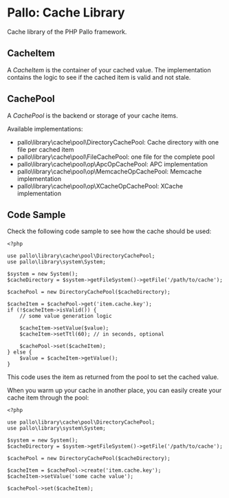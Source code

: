 # Pallo: Cache Library

Cache library of the PHP Pallo framework.

## CacheItem

A _CacheItem_ is the container of your cached value.
The implementation contains the logic to see if the cached item is valid and not stale.

## CachePool

A _CachePool_ is the backend or storage of your cache items.

Available implementations:

* pallo\library\cache\pool\DirectoryCachePool: Cache directory with one file per cached item
* pallo\library\cache\pool\FileCachePool: one file for the complete pool
* pallo\library\cache\pool\op\ApcOpCachePool: APC implementation
* pallo\library\cache\pool\op\MemcacheOpCachePool: Memcache implementation
* pallo\library\cache\pool\op\XCacheOpCachePool: XCache implementation

## Code Sample

Check the following code sample to see how the cache should be used:

    <?php

    use pallo\library\cache\pool\DirectoryCachePool;    
    use pallo\library\system\System;
    
    $system = new System();
    $cacheDirectory = $system->getFileSystem()->getFile('/path/to/cache');
    
    $cachePool = new DirectoryCachePool($cacheDirectory);
    
    $cacheItem = $cachePool->get('item.cache.key');
    if (!$cacheItem->isValid()) {
        // some value generation logic

        $cacheItem->setValue($value);
        $cacheItem->setTtl(60); // in seconds, optional
        
        $cachePool->set($cacheItem);
    } else {
        $value = $cacheItem->getValue();
    }

This code uses the item as returned from the pool to set the cached value.

When you warm up your cache in another place, you can easily create your cache item through the pool:

    <?php

    use pallo\library\cache\pool\DirectoryCachePool;    
    use pallo\library\system\System;
    
    $system = new System();
    $cacheDirectory = $system->getFileSystem()->getFile('/path/to/cache');
    
    $cachePool = new DirectoryCachePool($cacheDirectory);
    
    $cacheItem = $cachePool->create('item.cache.key');
    $cacheItem->setValue('some cache value');
    
    $cachePool->set($cacheItem);